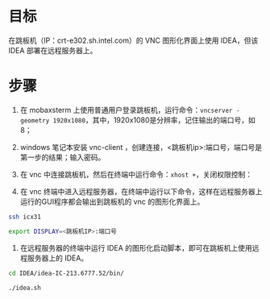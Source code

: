 # 目标

在跳板机（IP：crt-e302.sh.intel.com）的 VNC 图形化界面上使用 IDEA，但该 IDEA 部署在远程服务器上。

# 步骤

1. 在 mobaxsterm 上使用普通用户登录跳板机，运行命令：`vncserver -geometry 1920x1080`，其中，1920x1080是分辨率，记住输出的端口号，如8；	
2. windows 笔记本安装 vnc-client ，创建连接，<跳板机ip>:端口号，端口号是第一步的结果；输入密码。

1. 在 vnc 中连接跳板机，然后在终端中运行命令：`xhost +`，关闭权限控制：
2. 在 vnc 终端中进入远程服务器，在终端中运行以下命令，这样在远程服务器上运行的GUI程序都会输出到跳板机的 vnc 的图形化界面上。

```bash
ssh icx31

export DISPLAY=<跳板机IP>:端口号
```

1. 在远程服务器的终端中运行 IDEA 的图形化启动脚本，即可在跳板机上使用远程服务器上的 IDEA。

```bash
cd IDEA/idea-IC-213.6777.52/bin/

./idea.sh
```